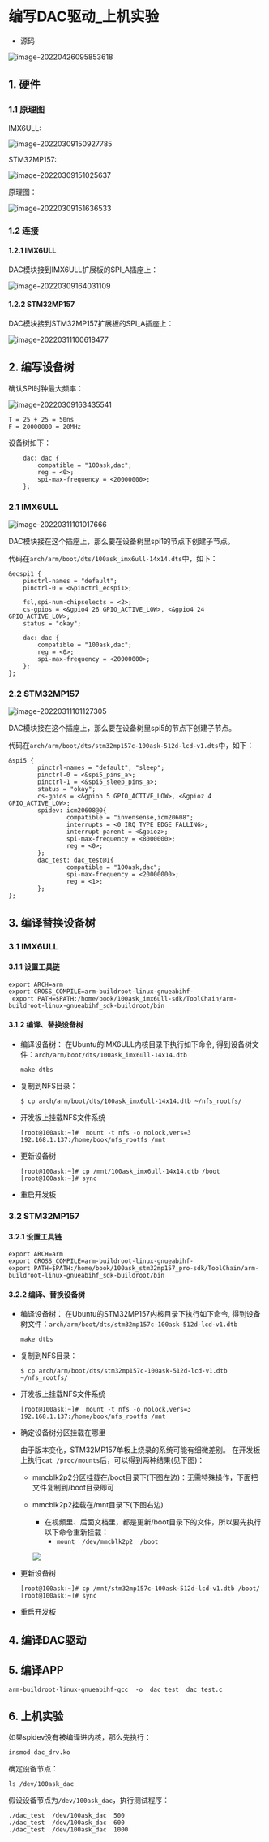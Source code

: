 # 编写DAC驱动_上机实验 #

* 源码

![image-20220426095853618](pic/73_src_dac_drv.png)



## 1. 硬件

### 1.1 原理图

IMX6ULL:

![image-20220309150927785](pic/33_imx6ull_dac.png)

STM32MP157:

![image-20220309151025637](pic/34_stm32mp157_dac.png)



原理图：

![image-20220309151636533](pic/35_dac_sch.png)



### 1.2 连接

#### 1.2.1 IMX6ULL

DAC模块接到IMX6ULL扩展板的SPI_A插座上：

![image-20220309164031109](pic/40_dac_on_imx6ull.png)



#### 1.2.2 STM32MP157

DAC模块接到STM32MP157扩展板的SPI_A插座上：

![image-20220311100618477](pic/43_dac_on_stm32mp157.png)





## 2. 编写设备树

确认SPI时钟最大频率：

![image-20220309163435541](pic/39_dac_time_param.png)

```shell
T = 25 + 25 = 50ns
F = 20000000 = 20MHz
```



设备树如下：

```shell
    dac: dac {
        compatible = "100ask,dac";
        reg = <0>;
        spi-max-frequency = <20000000>;
    };
```



### 2.1 IMX6ULL

![image-20220311101017666](pic/44_imx6ull_pro_extend_spi_a.png)

DAC模块接在这个插座上，那么要在设备树里spi1的节点下创建子节点。

代码在`arch/arm/boot/dts/100ask_imx6ull-14x14.dts`中，如下：

```shell
&ecspi1 {
    pinctrl-names = "default";
    pinctrl-0 = <&pinctrl_ecspi1>;

    fsl,spi-num-chipselects = <2>;
    cs-gpios = <&gpio4 26 GPIO_ACTIVE_LOW>, <&gpio4 24 GPIO_ACTIVE_LOW>;
    status = "okay";

    dac: dac {
        compatible = "100ask,dac";
        reg = <0>;
        spi-max-frequency = <20000000>;
    };
};
```





### 2.2 STM32MP157

![image-20220311101127305](pic/45_stm32mp157_pro_extend_spi_a.png)

DAC模块接在这个插座上，那么要在设备树里spi5的节点下创建子节点。

代码在`arch/arm/boot/dts/stm32mp157c-100ask-512d-lcd-v1.dts`中，如下：

```shell
&spi5 {
        pinctrl-names = "default", "sleep";
        pinctrl-0 = <&spi5_pins_a>;
        pinctrl-1 = <&spi5_sleep_pins_a>;
        status = "okay";
        cs-gpios = <&gpioh 5 GPIO_ACTIVE_LOW>, <&gpioz 4 GPIO_ACTIVE_LOW>;
        spidev: icm20608@0{
                compatible = "invensense,icm20608";
                interrupts = <0 IRQ_TYPE_EDGE_FALLING>;
                interrupt-parent = <&gpioz>;
                spi-max-frequency = <8000000>;
                reg = <0>;
        };
        dac_test: dac_test@1{
                compatible = "100ask,dac";
                spi-max-frequency = <20000000>;
                reg = <1>;
        };
};
```





## 3. 编译替换设备树

### 3.1 IMX6ULL

#### 3.1.1 设置工具链

```shell
export ARCH=arm
export CROSS_COMPILE=arm-buildroot-linux-gnueabihf-
 export PATH=$PATH:/home/book/100ask_imx6ull-sdk/ToolChain/arm-buildroot-linux-gnueabihf_sdk-buildroot/bin
```


#### 3.1.2 编译、替换设备树

  * 编译设备树：
    在Ubuntu的IMX6ULL内核目录下执行如下命令,
    得到设备树文件：`arch/arm/boot/dts/100ask_imx6ull-14x14.dtb`

    ```shell
    make dtbs
    ```

  * 复制到NFS目录：

    ```shell
    $ cp arch/arm/boot/dts/100ask_imx6ull-14x14.dtb ~/nfs_rootfs/
    ```

  * 开发板上挂载NFS文件系统

    ```shell
    [root@100ask:~]#  mount -t nfs -o nolock,vers=3 192.168.1.137:/home/book/nfs_rootfs /mnt
    ```

* 更新设备树

    ```shell
    [root@100ask:~]# cp /mnt/100ask_imx6ull-14x14.dtb /boot
    [root@100ask:~]# sync
    ```

* 重启开发板



### 3.2 STM32MP157

#### 3.2.1 设置工具链

```shell
export ARCH=arm
export CROSS_COMPILE=arm-buildroot-linux-gnueabihf-
export PATH=$PATH:/home/book/100ask_stm32mp157_pro-sdk/ToolChain/arm-buildroot-linux-gnueabihf_sdk-buildroot/bin
```


#### 3.2.2 编译、替换设备树

  * 编译设备树：
    在Ubuntu的STM32MP157内核目录下执行如下命令,
    得到设备树文件：`arch/arm/boot/dts/stm32mp157c-100ask-512d-lcd-v1.dtb`

    ```shell
    make dtbs
    ```

  * 复制到NFS目录：

    ```shell
    $ cp arch/arm/boot/dts/stm32mp157c-100ask-512d-lcd-v1.dtb ~/nfs_rootfs/
    ```

  * 开发板上挂载NFS文件系统

    ```shell
    [root@100ask:~]#  mount -t nfs -o nolock,vers=3 192.168.1.137:/home/book/nfs_rootfs /mnt
    ```

* 确定设备树分区挂载在哪里

  由于版本变化，STM32MP157单板上烧录的系统可能有细微差别。
  在开发板上执行`cat /proc/mounts`后，可以得到两种结果(见下图)：

  * mmcblk2p2分区挂载在/boot目录下(下图左边)：无需特殊操作，下面把文件复制到/boot目录即可

  * mmcblk2p2挂载在/mnt目录下(下图右边)

    * 在视频里、后面文档里，都是更新/boot目录下的文件，所以要先执行以下命令重新挂载：
      * `mount  /dev/mmcblk2p2  /boot`

    ![](pic/46_boot_mount.png)

* 更新设备树

  ```shell
  [root@100ask:~]# cp /mnt/stm32mp157c-100ask-512d-lcd-v1.dtb /boot/
  [root@100ask:~]# sync
  ```

* 重启开发板



## 4. 编译DAC驱动



## 5. 编译APP

```shell
arm-buildroot-linux-gnueabihf-gcc  -o  dac_test  dac_test.c
```



## 6. 上机实验

如果spidev没有被编译进内核，那么先执行：

```shell
insmod dac_drv.ko
```



确定设备节点：

```shell
ls /dev/100ask_dac
```



假设设备节点为`/dev/100ask_dac`，执行测试程序：

```shell
./dac_test  /dev/100ask_dac  500
./dac_test  /dev/100ask_dac  600
./dac_test  /dev/100ask_dac  1000
```









